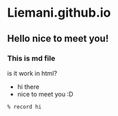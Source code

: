 # Liemani.github.io

## Hello nice to meet you!

### This is md file

is it work in html?

- hi there
- nice to meet you :D

```zsh
% record hi
```
